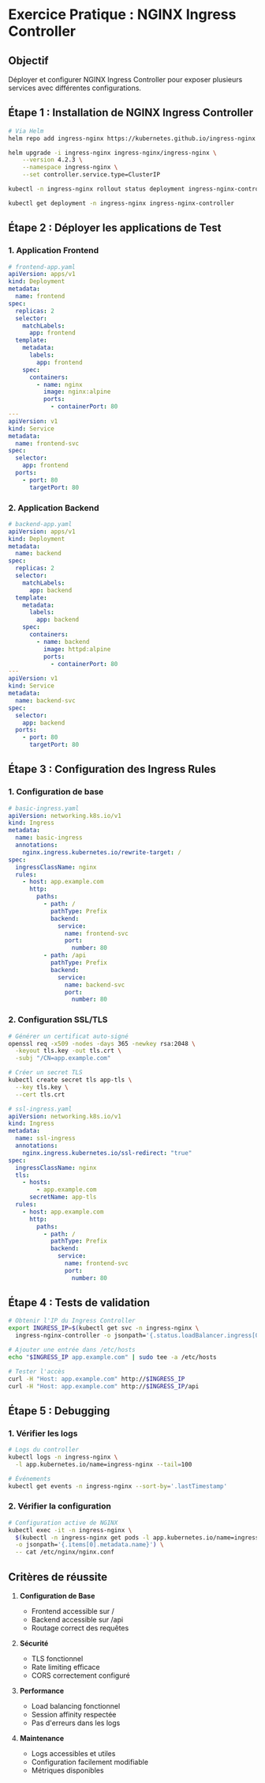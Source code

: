 # Exercice Pratique : NGINX Ingress Controller

## Objectif

Déployer et configurer NGINX Ingress Controller pour exposer plusieurs services avec différentes configurations.

## Étape 1 : Installation de NGINX Ingress Controller

```bash
# Via Helm
helm repo add ingress-nginx https://kubernetes.github.io/ingress-nginx

helm upgrade -i ingress-nginx ingress-nginx/ingress-nginx \
    --version 4.2.3 \
    --namespace ingress-nginx \
    --set controller.service.type=ClusterIP

kubectl -n ingress-nginx rollout status deployment ingress-nginx-controller

kubectl get deployment -n ingress-nginx ingress-nginx-controller
```

## Étape 2 : Déployer les applications de Test

### 1. Application Frontend

```yaml
# frontend-app.yaml
apiVersion: apps/v1
kind: Deployment
metadata:
  name: frontend
spec:
  replicas: 2
  selector:
    matchLabels:
      app: frontend
  template:
    metadata:
      labels:
        app: frontend
    spec:
      containers:
        - name: nginx
          image: nginx:alpine
          ports:
            - containerPort: 80
---
apiVersion: v1
kind: Service
metadata:
  name: frontend-svc
spec:
  selector:
    app: frontend
  ports:
    - port: 80
      targetPort: 80
```

### 2. Application Backend

```yaml
# backend-app.yaml
apiVersion: apps/v1
kind: Deployment
metadata:
  name: backend
spec:
  replicas: 2
  selector:
    matchLabels:
      app: backend
  template:
    metadata:
      labels:
        app: backend
    spec:
      containers:
        - name: backend
          image: httpd:alpine
          ports:
            - containerPort: 80
---
apiVersion: v1
kind: Service
metadata:
  name: backend-svc
spec:
  selector:
    app: backend
  ports:
    - port: 80
      targetPort: 80
```

## Étape 3 : Configuration des Ingress Rules

### 1. Configuration de base

```yaml
# basic-ingress.yaml
apiVersion: networking.k8s.io/v1
kind: Ingress
metadata:
  name: basic-ingress
  annotations:
    nginx.ingress.kubernetes.io/rewrite-target: /
spec:
  ingressClassName: nginx
  rules:
    - host: app.example.com
      http:
        paths:
          - path: /
            pathType: Prefix
            backend:
              service:
                name: frontend-svc
                port:
                  number: 80
          - path: /api
            pathType: Prefix
            backend:
              service:
                name: backend-svc
                port:
                  number: 80
```

### 2. Configuration SSL/TLS

```bash
# Générer un certificat auto-signé
openssl req -x509 -nodes -days 365 -newkey rsa:2048 \
  -keyout tls.key -out tls.crt \
  -subj "/CN=app.example.com"

# Créer un secret TLS
kubectl create secret tls app-tls \
  --key tls.key \
  --cert tls.crt
```

```yaml
# ssl-ingress.yaml
apiVersion: networking.k8s.io/v1
kind: Ingress
metadata:
  name: ssl-ingress
  annotations:
    nginx.ingress.kubernetes.io/ssl-redirect: "true"
spec:
  ingressClassName: nginx
  tls:
    - hosts:
        - app.example.com
      secretName: app-tls
  rules:
    - host: app.example.com
      http:
        paths:
          - path: /
            pathType: Prefix
            backend:
              service:
                name: frontend-svc
                port:
                  number: 80
```

## Étape 4 : Tests de validation

```bash
# Obtenir l'IP du Ingress Controller
export INGRESS_IP=$(kubectl get svc -n ingress-nginx \
  ingress-nginx-controller -o jsonpath='{.status.loadBalancer.ingress[0].ip}')

# Ajouter une entrée dans /etc/hosts
echo "$INGRESS_IP app.example.com" | sudo tee -a /etc/hosts

# Tester l'accès
curl -H "Host: app.example.com" http://$INGRESS_IP
curl -H "Host: app.example.com" http://$INGRESS_IP/api
```

## Étape 5 : Debugging

### 1. Vérifier les logs

```bash
# Logs du controller
kubectl logs -n ingress-nginx \
  -l app.kubernetes.io/name=ingress-nginx --tail=100

# Événements
kubectl get events -n ingress-nginx --sort-by='.lastTimestamp'
```

### 2. Vérifier la configuration

```bash
# Configuration active de NGINX
kubectl exec -it -n ingress-nginx \
  $(kubectl -n ingress-nginx get pods -l app.kubernetes.io/name=ingress-nginx \
  -o jsonpath='{.items[0].metadata.name}') \
  -- cat /etc/nginx/nginx.conf
```

## Critères de réussite

1. **Configuration de Base**
    - Frontend accessible sur /
    - Backend accessible sur /api
    - Routage correct des requêtes

2. **Sécurité**
    - TLS fonctionnel
    - Rate limiting efficace
    - CORS correctement configuré

3. **Performance**
    - Load balancing fonctionnel
    - Session affinity respectée
    - Pas d'erreurs dans les logs

4. **Maintenance**
    - Logs accessibles et utiles
    - Configuration facilement modifiable
    - Métriques disponibles